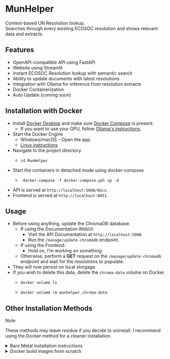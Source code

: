 # MunHelper

Context-based UN Resolution lookup. <br>
Searches through every existing ECOSOC resolution and shows relevant data and extracts.

## Features

- OpenAPI-compatible API using FastAPI
- Website using Streamlit
- Instant ECOSOC Resolution lookup with semantic search
- Ability to update documents with latest resolutions
- Integration with Ollama for inference from resolution extracts
- Docker Containerization
- Auto Update (coming soon)

## Installation with Docker

- Install [Docker Desktop](https://www.docker.com/products/docker-desktop/) and make sure [Docker Compose](https://docs.docker.com/compose/install/) is present.
  - If you want to use your GPU, follow [Ollama's instructions](https://ollama.com/blog/ollama-is-now-available-as-an-official-docker-image).
- Start the Docker Engine
  - Windows/macOS - Open the app.
  - [Linux instructions](https://docs.docker.com/config/daemon/start/)
- Navigate to the project directory
  - ```shell
    cd MunHelper
    ```
- Start the containers in detached mode using docker-compose
  - ```shell
     docker-compose -f docker-compose.yml up -d
    ```
- API is served at `http://localhost:5000/docs`.
- Frontend is served at `http://localhost:8051`.

## Usage

- Before using anything, update the ChromaDB database.
  - If using the Documentation WebUI:
    - Visit the API Documentation at `http://localhost:5000`.
    - Run the `/manage/update-chromadb` endpoint.
  - If using the Frontend:
    - Hold on, I'm working on something.
  - Otherwise, perform a **GET** request on the `/manage/update-chromadb` endpoint and wait for the resolutions to populate.
- They will now persist on local storgage.
- If you wish to delete this data, delete the `chroma-data` volume on Docker.
  - ```shell
    docker volume ls
    ```
  - ```shell
    docker volume rm munhelper_chroma-data
    ```

## Other Installation Methods

> [!NOTE]
> These methods may leave residue if you decide to uninstall.
> I recommend using the Docker method for a cleaner installation.

<details>

<summary>
Bare Metal installation instructions
</summary>

## Installation - Bare Metal

- Clone the repository
  - ```shell
    git clone https://github.com/Mahasvan/Munhelper
    ```
- Install the dependencies
  - ```shell
    pip install -r requirements.txt
    ```
- Set up the ChromaDB database
  - Run the server using 
  - ```shell
    chroma run
    ```

- Install Ollama and pull preferred model 
  - ```shell
    ollama pull llama3
    ```
- Set up environment variables (refer `app.py`)
- Change `bare_metal` variable in `app.py` to True
- Start the API
  - ```shell
    python app.py
    ```
- Access the API at `http://localhost:5000/docs` 
- Setting up the frontend
  - Open another terminal window, and `cd` into the `frontend` folder
  - Run `streamlit run frontend.py`
  - Frontend is served at `http://localhost:8051`
</details>

<details>
<summary>Docker build images from scratch</summary>

## Run with Docker (build images from scratch)

- Follow all steps in the [Docker Instructions](#installation-with-docker) until the last step.
- Start the containers using `docker-compose-build` instead of `docker-compose`
  - ```shell
     docker-compose -f docker-compose-build.yml up -d
    ```
- Make sure to read the [Usage](#usage) section.
</details>